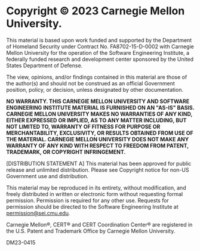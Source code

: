 # Copyright &copy; 2023 Carnegie Mellon University.

This material is based upon work funded and supported by the Department of Homeland Security under Contract No. FA8702-15-D-0002 with Carnegie Mellon University for the operation of the Software Engineering Institute, a federally funded research and development center sponsored by the United States Department of Defense.

The view, opinions, and/or findings contained in this material are those of the author(s) and should not be construed as an official Government position, policy, or decision, unless designated by other documentation.

**NO WARRANTY. THIS CARNEGIE MELLON UNIVERSITY AND SOFTWARE ENGINEERING INSTITUTE MATERIAL IS FURNISHED ON AN "AS-IS" BASIS. CARNEGIE MELLON UNIVERSITY MAKES NO WARRANTIES OF ANY KIND, EITHER EXPRESSED OR IMPLIED, AS TO ANY MATTER INCLUDING, BUT NOT LIMITED TO, WARRANTY OF FITNESS FOR PURPOSE OR MERCHANTABILITY, EXCLUSIVITY, OR RESULTS OBTAINED FROM USE OF THE MATERIAL. CARNEGIE MELLON UNIVERSITY DOES NOT MAKE ANY WARRANTY OF ANY KIND WITH RESPECT TO FREEDOM FROM PATENT, TRADEMARK, OR COPYRIGHT INFRINGEMENT.**

[DISTRIBUTION STATEMENT A] This material has been approved for public release and unlimited distribution.  Please see Copyright notice for non-US Government use and distribution.

This material may be reproduced in its entirety, without modification, and freely distributed in written or electronic form without requesting formal permission. Permission is required for any other use.  Requests for permission should be directed to the Software Engineering Institute at permission@sei.cmu.edu.

Carnegie Mellon®, CERT® and CERT Coordination Center® are registered in the U.S. Patent and Trademark Office by Carnegie Mellon University.

DM23-0415
